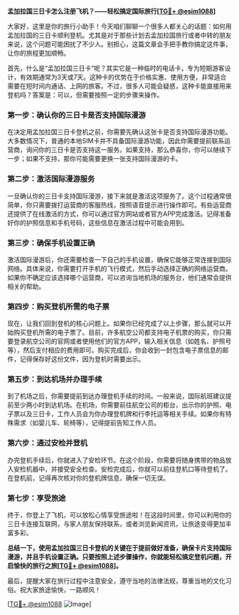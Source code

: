 **孟加拉国三日卡怎么注册飞机？——轻松搞定国际旅行[[TG💪+ @esim1088](https://t.me/s/esim1088)]**

大家好，这里是你的旅行小助手！今天咱们聊聊一个很多人都关心的话题：如何用孟加拉国的三日卡顺利登机。尤其是对于那些计划去孟加拉国旅行或者中转的朋友来说，这个问题可能困扰了不少人。别担心，这篇文章会手把手教你搞定这件事，让你的旅程更加顺畅。

首先，什么是“孟加拉国三日卡”呢？其实它是一种临时的电话卡，专为短期游客设计，有效期通常为3天或7天。这种卡的优势在于价格实惠、使用方便，非常适合需要在短时间内通话、上网的旅客。不过，很多人可能会疑惑，这种卡能直接用来登机吗？答案是：可以，但需要按照一定的步骤来操作。

### **第一步：确认你的三日卡是否支持国际漫游**
在决定用孟加拉国三日卡登机之前，你需要先确认这张卡是否支持国际漫游功能。大多数情况下，普通的本地SIM卡并不具备国际漫游功能，因此你需要提前联系运营商，询问你的三日卡是否支持这一服务。如果支持，那么恭喜你，你可以继续下一步；如果不支持，那你可能需要更换一张支持国际漫游的卡。

### **第二步：激活国际漫游服务**
一旦确认你的三日卡支持国际漫游，接下来就是激活这项服务了。这个过程通常很简单，你只需要拨打运营商的客服热线，按照语音提示进行操作即可。有些运营商还提供了在线激活的方式，你可以通过官方网站或者官方APP完成激活。记得准备好你的护照信息和手机号码，这些信息在激活过程中可能会用到。

### **第三步：确保手机设置正确**
激活国际漫游后，你还需要检查一下自己的手机设置，确保它能够正常连接到国际网络。具体来说，你需要打开手机的飞行模式，然后手动选择正确的网络运营商。如果你不确定应该选择哪个运营商，可以咨询当地机场的服务台，他们通常会提供相关的帮助。

### **第四步：购买登机所需的电子票**
现在，让我们回到登机的核心问题上。如果你已经完成了以上步骤，那么就可以开始购买登机所需的电子票了。目前，许多航空公司都支持电子机票的购买，你只需要登录航空公司的官网或者使用他们的官方APP，输入相关信息（如姓名、护照号等），然后支付相应的费用即可。购买完成后，你会收到一封包含电子票信息的邮件，记得保存好这份文件，因为登机时需要出示。

### **第五步：到达机场并办理手续**
到了机场之后，你需要提前到达办理登机手续的时间。一般来说，国际航班建议提前至少两小时到达机场。在机场，你需要前往航空公司的柜台，出示你的护照、电子票以及三日卡，工作人员会为你办理登机牌和行李托运等相关手续。如果你有特殊需求（如婴儿车、轮椅等），记得提前告知工作人员。

### **第六步：通过安检并登机**
办完登机手续后，你就进入了安检环节。在这个阶段，你需要将随身携带的物品放入安检机器中，并接受安全检查。安检完成后，你就可以前往登机口等待登机了。在登机前，记得再次核对你的登机牌信息，确保一切无误。

### **第七步：享受旅途**
终于，你登上了飞机，可以放松心情享受旅途啦！在这段时间里，你可以利用你的三日卡连接互联网，与家人朋友保持联系，或者浏览新闻资讯，让旅途变得更加丰富多彩。

**总结一下，使用孟加拉国三日卡登机的关键在于提前做好准备，确保卡片支持国际漫游，并且手机设置正确。只要按照上述步骤操作，你就能轻松搞定登机问题，开启愉快的旅行之旅[[TG💪+ @esim1088](https://t.me/s/esim1088)]。**

最后，提醒大家在旅行过程中注意安全，遵守当地的法律法规，尊重当地的文化习俗。祝大家旅途愉快，一路顺风！

[[TG💪+ @esim1088](https://t.me/s/esim1088) ![Image](https://i.postimg.cc/4NQfJmqS/Snipaste-2025-05-13-00-14-12.png)]